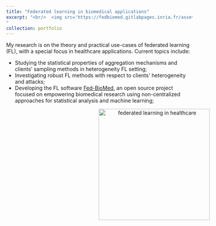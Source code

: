 ```yaml
---
title: "Federated learning in biomedical applications"
excerpt: "<br/>  <img src='https://fedbiomed.gitlabpages.inria.fr/assets/img/fl-graph.png' height='100' />
"
collection: portfolio
---
```


My research is on the theory and practical use-cases of federated learning (FL), with a special focus in healthcare applications. 
                Current topics include:
            <ul>
                <li> Studying the statistical properties of aggregation mechanisms and clients’ sampling methods in heterogeneity FL setting;</li>
                <li> Investigating robust FL methods with respect to clients' heterogeneity and attacks;</li>
                <li> Developing the FL software <a href="https://fedbiomed.gitlabpages.inria.fr/">Fed-BioMed</a>, an open source project focused on empowering biomedical research using non-centralized approaches for statistical analysis and machine learning;</li>
             </ul>
             
<p float="left" align="middle">
  <img style="margin-left:250px;" src="https://fedbiomed.gitlabpages.inria.fr/assets/img/fl-graph.png" title="federated learning in healthcare" height="300" />
</p>
